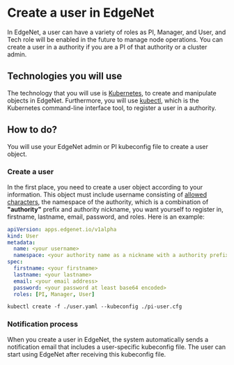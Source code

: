 # Create a user in EdgeNet

In EdgeNet, a user can have a variety of roles as PI, Manager, and User, and Tech role will be enabled in the future to manage node operations. You can create a user in a authority if you are a PI of that authority or a cluster admin.

## Technologies you will use
The technology that you will use is [Kubernetes](https://kubernetes.io/), to create
and manipulate objects in EdgeNet. Furthermore, you will use [kubectl](https://kubernetes.io/docs/reference/kubectl/overview/), which is the Kubernetes command-line interface
tool, to register a user in a authority.

## How to do?

You will use your EdgeNet admin or PI kubeconfig file to create a user object.

### Create a user
In the first place, you need to create a user object according to your
information. This object must include username consisting of [allowed characters](https://kubernetes.io/docs/concepts/overview/working-with-objects/names/), the namespace of the authority, which is a combination of **"authority"** prefix and authority nickname, you want yourself to register in, firstname, lastname, email, password, and roles. Here is an example:

```yaml
apiVersion: apps.edgenet.io/v1alpha
kind: User
metadata:
  name: <your username>
  namespace: <your authority name as a nickname with a authority prefix, e.g. authority-sorbonne-university>
spec:
  firstname: <your firstname>
  lastname: <your lastname>
  email: <your email address>
  password: <your password at least base64 encoded>
  roles: [PI, Manager, User]
```

```
kubectl create -f ./user.yaml --kubeconfig ./pi-user.cfg
```

### Notification process

When you create a user in EdgeNet, the system automatically sends a notification email that includes a user-specific kubeconfig file. The user can start using EdgeNet after receiving this kubeconfig file.
